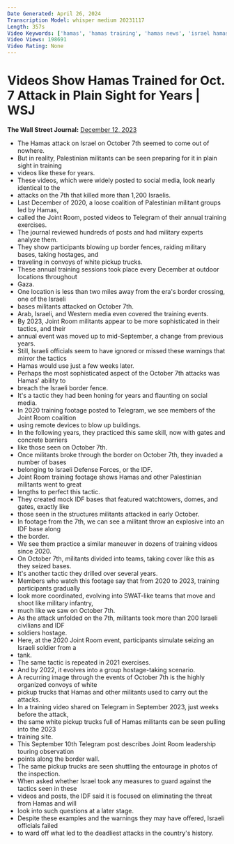 ```yaml
---
Date Generated: April 26, 2024
Transcription Model: whisper medium 20231117
Length: 357s
Video Keywords: ['hamas', 'hamas training', 'hamas news', 'israel hamas war', 'israel news', 'war in israel', 'palestinian militant groups', 'october 7', 'hamas training camp', 'hamas training exercises', 'border fences', 'military bases', 'military exercises', 'gaza', 'israeli hostages', 'erez border crossing', 'military tactics', 'joint room militants', 'fence breaching', 'idf bases', 'raiding idf bases', 'telegram', 'hamas telegram', 'wsj', 'video investigation', 'hamas training video', 'israel', 'hostages', 'hamas preparation video', 'wonews']
Video Views: 198691
Video Rating: None
---
```


# Videos Show Hamas Trained for Oct. 7 Attack in Plain Sight for Years | WSJ
**The Wall Street Journal:** [December 12, 2023](https://www.youtube.com/watch?v=yZYaOFfTqM4)
*  The Hamas attack on Israel on October 7th seemed to come out of nowhere.
*  But in reality, Palestinian militants can be seen preparing for it in plain sight in training
*  videos like these for years.
*  These videos, which were widely posted to social media, look nearly identical to the
*  attacks on the 7th that killed more than 1,200 Israelis.
*  Last December of 2020, a loose coalition of Palestinian militant groups led by Hamas,
*  called the Joint Room, posted videos to Telegram of their annual training exercises.
*  The journal reviewed hundreds of posts and had military experts analyze them.
*  They show participants blowing up border fences, raiding military bases, taking hostages, and
*  traveling in convoys of white pickup trucks.
*  These annual training sessions took place every December at outdoor locations throughout
*  Gaza.
*  One location is less than two miles away from the era's border crossing, one of the Israeli
*  bases militants attacked on October 7th.
*  Arab, Israeli, and Western media even covered the training events.
*  By 2023, Joint Room militants appear to be more sophisticated in their tactics, and their
*  annual event was moved up to mid-September, a change from previous years.
*  Still, Israeli officials seem to have ignored or missed these warnings that mirror the tactics
*  Hamas would use just a few weeks later.
*  Perhaps the most sophisticated aspect of the October 7th attacks was Hamas' ability to
*  breach the Israeli border fence.
*  It's a tactic they had been honing for years and flaunting on social media.
*  In 2020 training footage posted to Telegram, we see members of the Joint Room coalition
*  using remote devices to blow up buildings.
*  In the following years, they practiced this same skill, now with gates and concrete barriers
*  like those seen on October 7th.
*  Once militants broke through the border on October 7th, they invaded a number of bases
*  belonging to Israeli Defense Forces, or the IDF.
*  Joint Room training footage shows Hamas and other Palestinian militants went to great
*  lengths to perfect this tactic.
*  They created mock IDF bases that featured watchtowers, domes, and gates, exactly like
*  those seen in the structures militants attacked in early October.
*  In footage from the 7th, we can see a militant throw an explosive into an IDF base along
*  the border.
*  We see them practice a similar maneuver in dozens of training videos since 2020.
*  On October 7th, militants divided into teams, taking cover like this as they seized bases.
*  It's another tactic they drilled over several years.
*  Members who watch this footage say that from 2020 to 2023, training participants gradually
*  look more coordinated, evolving into SWAT-like teams that move and shoot like military infantry,
*  much like we saw on October 7th.
*  As the attack unfolded on the 7th, militants took more than 200 Israeli civilians and IDF
*  soldiers hostage.
*  Here, at the 2020 Joint Room event, participants simulate seizing an Israeli soldier from a
*  tank.
*  The same tactic is repeated in 2021 exercises.
*  And by 2022, it evolves into a group hostage-taking scenario.
*  A recurring image through the events of October 7th is the highly organized convoys of white
*  pickup trucks that Hamas and other militants used to carry out the attacks.
*  In a training video shared on Telegram in September 2023, just weeks before the attack,
*  the same white pickup trucks full of Hamas militants can be seen pulling into the 2023
*  training site.
*  This September 10th Telegram post describes Joint Room leadership touring observation
*  points along the border wall.
*  The same pickup trucks are seen shuttling the entourage in photos of the inspection.
*  When asked whether Israel took any measures to guard against the tactics seen in these
*  videos and posts, the IDF said it is focused on eliminating the threat from Hamas and will
*  look into such questions at a later stage.
*  Despite these examples and the warnings they may have offered, Israeli officials failed
*  to ward off what led to the deadliest attacks in the country's history.
